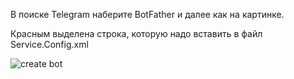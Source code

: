 В поиске Telegram наберите BotFather и далее как на картинке.

Красным выделена строка, которую надо вставить в файл Service.Config.xml

![create bot](https://github.com/Constantine-SRV/ServiceLogonMultifactor2/blob/master/documentation/BotCreate.jpg)